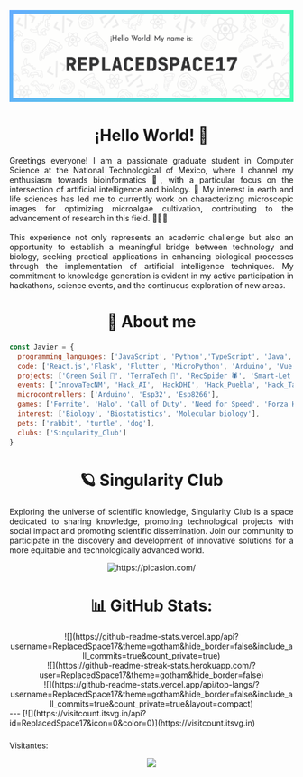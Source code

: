 
![Banner](text.png)
###

<h1 align="center">¡Hello World! 🖖</h1>

<p align="justify">Greetings everyone! I am a passionate graduate student in Computer Science at the National Technological of Mexico, where I channel my enthusiasm towards bioinformatics 🦖, with a particular focus on the intersection of artificial intelligence and biology. 🌱 My interest in earth and life sciences has led me to currently work on characterizing microscopic images for optimizing microalgae cultivation, contributing to the advancement of research in this field. 🚀🔬👾<br><br>This experience not only represents an academic challenge but also an opportunity to establish a meaningful bridge between technology and biology, seeking practical applications in enhancing biological processes through the implementation of artificial intelligence techniques. My commitment to knowledge generation is evident in my active participation in hackathons, science events, and the continuous exploration of new areas.</p>

###
<h1 align="center">🚀 About me</h1>

```javascript
const Javier = {
  programming_languages: ['JavaScript', 'Python','TypeScript', 'Java', 'Dart', 'C++', 'C#', 'C', 'Ruby', 'Prolog'],
  code: ['React.js','Flask', 'Flutter', 'MicroPython', 'Arduino', 'Vue.js'], 
  projects: ['Green Soil 🌱', 'TerraTech 🦎', 'RecSpider 🕷', 'Smart-Let 👊', 'Onyx 3D ⚫', 'Life-Up', 'Rooms'],
  events: ['InnovaTecNM', 'Hack_AI', 'HackDHI', 'Hack_Puebla', 'Hack_TalenTics'], 
  microcontrollers: ['Arduino', 'Esp32', 'Esp8266'],
  games: ['Fornite', 'Halo', 'Call of Duty', 'Need for Speed', 'Forza Horizon', 'Overwatch', 'Minecraft'],
  interest: ['Biology', 'Biostatistics', 'Molecular biology'],
  pets: ['rabbit', 'turtle', 'dog'],
  clubs: ['Singularity_Club']
}
```

###
<h1 align="center">🪐 Singularity Club</h1>
<p align="justify">
  Exploring the universe of scientific knowledge, Singularity Club is a space dedicated to sharing knowledge, promoting technological projects with social impact and promoting scientific dissemination. Join our community to participate in the discovery and development of innovative solutions for a more equitable and technologically advanced world.
</p>
<div align="center">
<img src="https://i.picasion.com/pic92/db8383b0fcbe78c4de5e4243300cf138.gif" width="750" height="500" border="0" alt="https://picasion.com/" />
</div>

###
<h1 align="center"> 📊 GitHub Stats:</h1>
<div align="center">
![](https://github-readme-stats.vercel.app/api?username=ReplacedSpace17&theme=gotham&hide_border=false&include_all_commits=true&count_private=true)<br/>
![](https://github-readme-streak-stats.herokuapp.com/?user=ReplacedSpace17&theme=gotham&hide_border=false)<br/>
![](https://github-readme-stats.vercel.app/api/top-langs/?username=ReplacedSpace17&theme=gotham&hide_border=false&include_all_commits=true&count_private=true&layout=compact)
</div>
---
[![](https://visitcount.itsvg.in/api?id=ReplacedSpace17&icon=0&color=0)](https://visitcount.itsvg.in)

<!-- Proudly created with GPRM ( https://gprm.itsvg.in ) -->

###
<p>Visitantes:</p>
<div align="center">
  <img src="https://profile-counter.glitch.me/ReplacedSpace17/count.svg?"  />
</div>

###





